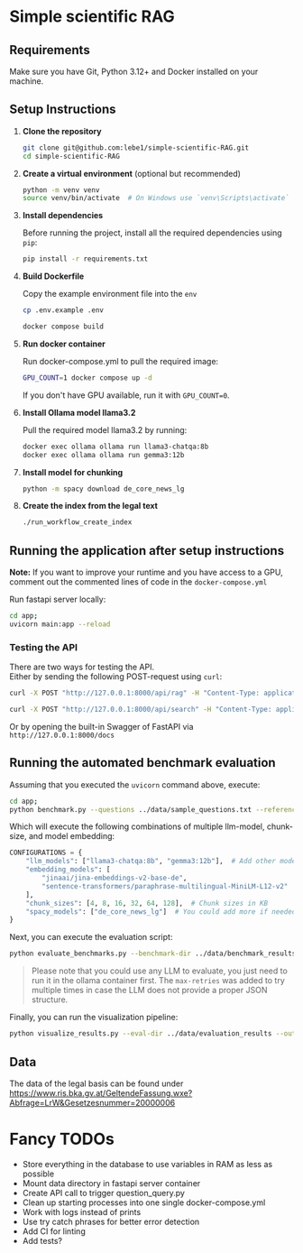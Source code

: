 # Simple scientific RAG

## Requirements

Make sure you have Git, Python 3.12+ and Docker installed on your machine.

## Setup Instructions

1. **Clone the repository**

    ```bash
    git clone git@github.com:lebe1/simple-scientific-RAG.git
    cd simple-scientific-RAG
    ```

2. **Create a virtual environment** (optional but recommended)

    ```bash
    python -m venv venv
    source venv/bin/activate  # On Windows use `venv\Scripts\activate`
    ```

3. **Install dependencies**

    Before running the project, install all the required dependencies using `pip`:

    ```bash
    pip install -r requirements.txt
    ```

4. **Build Dockerfile**

    Copy the example environment file into the `env`

    ```bash
    cp .env.example .env
    ```

    ```bash
    docker compose build
    ```

5. **Run docker container**

   Run docker-compose.yml to pull the required image:
   ```bash
   GPU_COUNT=1 docker compose up -d
   ```
   If you don't have GPU available, run it with `GPU_COUNT=0`.   

6. **Install Ollama model llama3.2**

   Pull the required model llama3.2 by running:

   ```bash
   docker exec ollama ollama run llama3-chatqa:8b
   docker exec ollama ollama run gemma3:12b
   ```

7. **Install model for chunking**

    ```bash
    python -m spacy download de_core_news_lg
    ```

8. **Create the index from the legal text**

    ```bash
    ./run_workflow_create_index
    ```

## Running the application after setup instructions

**Note:** If you want to improve your runtime and you have access to a GPU, comment out the commented lines of code in the `docker-compose.yml`

Run fastapi server locally:

```bash
cd app;
uvicorn main:app --reload
```

### Testing the API

There are two ways for testing the API.  
Either by sending the following POST-request using `curl`:
```bash
curl -X POST "http://127.0.0.1:8000/api/rag" -H "Content-Type: application/json" -d '{"question": "Wie hoch darf ein Gebäude in Bauklasse I gemäß Artikel IV in Wien sein?", "model":"jinaai/jina-embeddings-v2-base-de", "spacy_model":"de_core_news_lg", "chunk_size_in_kb":4}'
```
```bash
curl -X POST "http://127.0.0.1:8000/api/search" -H "Content-Type: application/json" -d '{"query": "Wie hoch darf ein Gebäude in Bauklasse I gemäß Artikel IV in Wien sein?", "model":"jinaai/jina-embeddings-v2-base-de", "spacy_model":"de_core_news_lg", "chunk_size_in_kb":4}'
```

Or by opening the built-in Swagger of FastAPI via `http://127.0.0.1:8000/docs`

## Running the automated benchmark evaluation

Assuming that you executed the `uvicorn` command above, execute:

```bash
cd app;
python benchmark.py --questions ../data/sample_questions.txt --references ../data/sample_answers.txt --output-dir ../data/benchmark_results_test
```

Which will execute the following combinations of multiple llm-model, chunk-size, and model embedding:
```python
CONFIGURATIONS = {
    "llm_models": ["llama3-chatqa:8b", "gemma3:12b"],  # Add other models you have in Ollama
    "embedding_models": [
        "jinaai/jina-embeddings-v2-base-de",
        "sentence-transformers/paraphrase-multilingual-MiniLM-L12-v2"  # Add other embedding models
    ],
    "chunk_sizes": [4, 8, 16, 32, 64, 128],  # Chunk sizes in KB
    "spacy_models": ["de_core_news_lg"]  # You could add more if needed
}
```

Next, you can execute the evaluation script:

```bash
python evaluate_benchmarks.py --benchmark-dir ../data/benchmark_results --output-dir ../data/evaluation_results --eval-model gemma3:12b --max-retries 2
```

> Please note that you could use any LLM to evaluate, you just need to run it in the ollama container first. The `max-retries` was added to try multiple times in case the LLM does not provide a proper JSON structure.

Finally, you can run the visualization pipeline:

```bash
python visualize_results.py --eval-dir ../data/evaluation_results --output-dir ../data/visualizations
```

## Data
The data of the legal basis can be found under https://www.ris.bka.gv.at/GeltendeFassung.wxe?Abfrage=LrW&Gesetzesnummer=20000006

# Fancy TODOs
- Store everything in the database to use variables in RAM as less as possible
- Mount data directory in fastapi server container
- Create API call to trigger question_query.py
- Clean up starting processes into one single docker-compose.yml
- Work with logs instead of prints
- Use try catch phrases for better error detection
- Add CI for linting
- Add tests?